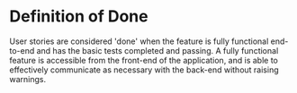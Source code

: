 # Definition of Done 

User stories are considered 'done' when the feature is fully functional end-to-end and has the basic tests completed and passing. A fully functional feature is accessible from the front-end of the application, and is able to effectively communicate as necessary with the back-end without raising warnings.
